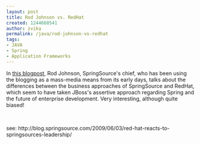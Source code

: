 ```yaml
---
layout: post
title: Rod Johnson vs. RedHat
created: 1244668541
author: zvika
permalink: /java/rod-johnson-vs-redhat
tags:
- JAVA
- Spring
- Application Frameworks
---
```

<p>In <a href="http://blog.springsource.com/2009/06/03/red-hat-reacts-to-springsources-leadership/">this blogpost</a>, Rod Johnson, SpringSource's chief, who has been using the blogging as a mass-media means from its early days, talks about the differences between the business approaches of SpringSource and RedHat, which seem to have taken JBoss's assertive approach regarding Spring and the future of enterprise development. Very interesting, although quite biased!</p>
<p>&nbsp;</p>
<p>see: http://blog.springsource.com/2009/06/03/red-hat-reacts-to-springsources-leadership/</p>
